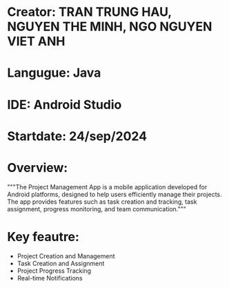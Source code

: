 # Creator: TRAN TRUNG HAU, NGUYEN THE MINH, NGO NGUYEN VIET ANH
# Langugue: Java
# IDE: Android Studio
# Startdate: 24/sep/2024
# Overview: 
  """The Project Management App is a mobile application developed for Android platforms, 
designed to help users efficiently manage their projects. The app provides features such 
as task creation and tracking, task assignment, progress monitoring, and team communication."""
# Key feautre:
+ Project Creation and Management
+ Task Creation and Assignment
+ Project Progress Tracking
+ Real-time Notifications
